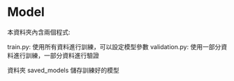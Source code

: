 

# Model

本資料夾內含兩個程式:

train.py: 使用所有資料進行訓練，可以設定模型參數
validation.py: 使用一部分資料進行訓練，一部分資料進行驗證

資料夾 saved_models 儲存訓練好的模型